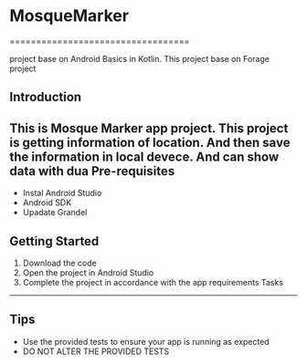 # MosqueMarker
==================================


project base on Android Basics in Kotlin. This project base on Forage project


Introduction
------------
This is Mosque Marker app project. This project is getting information of location.
And then save the information in local devece. And can show data with dua 
Pre-requisites
--------------
- Instal Android Studio
- Android SDK
- Upadate Grandel

Getting Started
---------------
1. Download the code
2. Open the project in Android Studio
3. Complete the project in accordance with the app requirements
Tasks
---------------
Tips
----
- Use the provided tests to ensure your app is running as expected
- DO NOT ALTER THE PROVIDED TESTS
